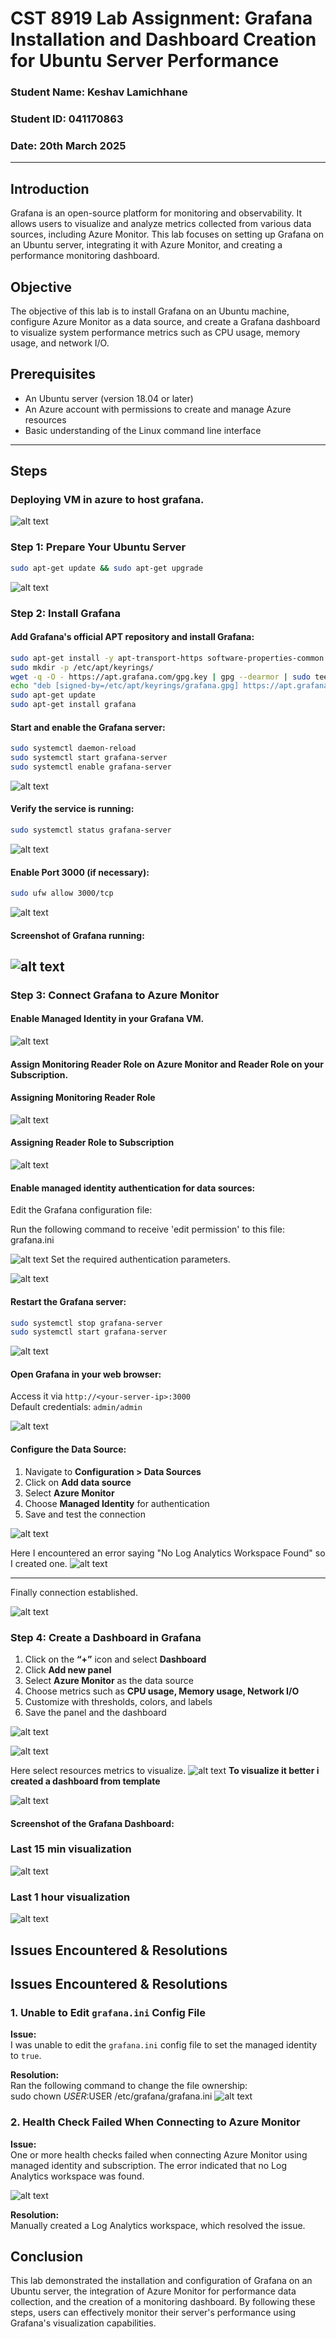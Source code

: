   
# CST 8919 Lab Assignment: Grafana Installation and Dashboard Creation for Ubuntu Server Performance  

### Student Name: Keshav Lamichhane  
### Student ID:  041170863
### Date:  20th March 2025

---

## Introduction  
Grafana is an open-source platform for monitoring and observability. It allows users to visualize and analyze metrics collected from various data sources, including Azure Monitor. This lab focuses on setting up Grafana on an Ubuntu server, integrating it with Azure Monitor, and creating a performance monitoring dashboard.

## Objective  
The objective of this lab is to install Grafana on an Ubuntu machine, configure Azure Monitor as a data source, and create a Grafana dashboard to visualize system performance metrics such as CPU usage, memory usage, and network I/O.

## Prerequisites  
- An Ubuntu server (version 18.04 or later)  
- An Azure account with permissions to create and manage Azure resources  
- Basic understanding of the Linux command line interface  

---

## Steps  

### Deploying VM in azure to host grafana.
![alt text](<Screenshots/Screenshot (256).png>)

### Step 1: Prepare Your Ubuntu Server  
```bash
sudo apt-get update && sudo apt-get upgrade
```
![alt text](<Screenshots/Screenshot (265).png>)

### Step 2: Install Grafana  
#### Add Grafana's official APT repository and install Grafana:  
```bash
sudo apt-get install -y apt-transport-https software-properties-common wget
sudo mkdir -p /etc/apt/keyrings/
wget -q -O - https://apt.grafana.com/gpg.key | gpg --dearmor | sudo tee /etc/apt/keyrings/grafana.gpg > /dev/null
echo "deb [signed-by=/etc/apt/keyrings/grafana.gpg] https://apt.grafana.com stable main" | sudo tee -a /etc/apt/sources.list.d/grafana.list
sudo apt-get update
sudo apt-get install grafana
```


#### Start and enable the Grafana server:  
```bash
sudo systemctl daemon-reload
sudo systemctl start grafana-server
sudo systemctl enable grafana-server
```
![alt text](<Screenshots/Screenshot (272).png>)
#### Verify the service is running:  
```bash
sudo systemctl status grafana-server
```
![alt text](<Screenshots/Screenshot (317).png>)

#### Enable Port 3000 (if necessary):  
```bash
sudo ufw allow 3000/tcp
```
![alt text](<Screenshots/Screenshot (293).png>)

#### Screenshot of Grafana running:

![alt text](<Screenshots/Screenshot (274).png>)
---

### Step 3: Connect Grafana to Azure Monitor  
#### Enable Managed Identity in your Grafana VM.  

![alt text](<Screenshots/Screenshot (260).png>)
#### Assign Monitoring Reader Role on Azure Monitor and Reader Role on your Subscription. 

#### Assigning Monitoring Reader Role
![alt text](<Screenshots/Screenshot (285).png>)

#### Assigning Reader Role to Subscription
![alt text](<Screenshots/Screenshot (280).png>)

#### Enable managed identity authentication for data sources:  
Edit the Grafana configuration file:

Run the following command to receive 'edit permission' to this file: grafana.ini

![alt text](<Screenshots/Screenshot (294).png>)
Set the required authentication parameters.

![alt text](<Screenshots/Screenshot 2025-03-20 143445.png>)

#### Restart the Grafana server:  
```bash
sudo systemctl stop grafana-server
sudo systemctl start grafana-server
```
![alt text](<Screenshots/Screenshot (316).png>)
#### Open Grafana in your web browser:  
Access it via `http://<your-server-ip>:3000`  
Default credentials: `admin/admin`

![alt text](<Screenshots/Screenshot (275).png>)

#### Configure the Data Source:  
1. Navigate to **Configuration > Data Sources**
2. Click on **Add data source**
3. Select **Azure Monitor**
4. Choose **Managed Identity** for authentication
5. Save and test the connection

![alt text](<Screenshots/Screenshot (297).png>)

Here I encountered an error saying "No Log Analytics Workspace Found" so I created one.
![alt text](<Screenshots/Screenshot (299).png>)

---
Finally connection established.

![alt text](<Screenshots/Screenshot (301).png>)

### Step 4: Create a Dashboard in Grafana  
1. Click on the **“+”** icon and select **Dashboard**
2. Click **Add new panel**
3. Select **Azure Monitor** as the data source
4. Choose metrics such as **CPU usage, Memory usage, Network I/O**
5. Customize with thresholds, colors, and labels
6. Save the panel and the dashboard

![alt text](<Screenshots/Screenshot (302).png>)
 
![alt text](<Screenshots/Screenshot (304).png>)

Here select resources metrics to visualize.
![alt text](<Screenshots/Screenshot (309).png>)
**To visualize it better i created a dashboard from template**

![alt text](<Screenshots/Screenshot (321).png>)



#### Screenshot of the Grafana Dashboard:
 ### Last 15 min visualization

![alt text](<Screenshots/Screenshot (319).png>)

 ### Last 1 hour visualization
 ![alt text](<Screenshots/Screenshot (320).png>)

## Issues Encountered & Resolutions  
## Issues Encountered & Resolutions  

### 1. Unable to Edit `grafana.ini` Config File  
**Issue:**  
I was unable to edit the `grafana.ini` config file to set the managed identity to `true`.  

**Resolution:**  
Ran the following command to change the file ownership:  
sudo chown $USER:$USER /etc/grafana/grafana.ini
![alt text](<Screenshots/Screenshot (294).png>)

### 2. Health Check Failed When Connecting to Azure Monitor  
**Issue:**  
One or more health checks failed when connecting Azure Monitor using managed identity and subscription. The error indicated that no Log Analytics workspace was found.  

![alt text](<Screenshots/Screenshot (298).png>)

**Resolution:**  
Manually created a Log Analytics workspace, which resolved the issue.

## Conclusion  
This lab demonstrated the installation and configuration of Grafana on an Ubuntu server, the integration of Azure Monitor for performance data collection, and the creation of a monitoring dashboard. By following these steps, users can effectively monitor their server's performance using Grafana's visualization capabilities.


